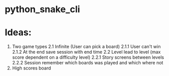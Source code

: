 # python_snake_cli

# Ideas:
1. Two game types
  2.1 Infinite (User can pick a board)
    2.1.1 User can't win
    2.1.2 At the end save session with end time
  2.2 Level lead to level (max score dependent on a difficulty level)
    2.2.1 Story screens between levels
    2.2.2 Session remember which boards was played and which where not
3. High scores board
